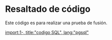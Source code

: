 # Resaltado de código

Este código es para realizar una prueba de fusión.

[import:1-, title:"codigo SQL", lang:"pgsql"](codigo.sql)










